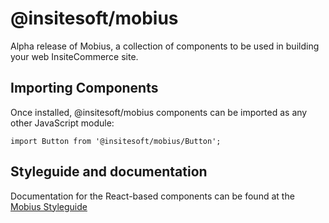 # @insitesoft/mobius

Alpha release of Mobius, a collection of components to be used in building your web InsiteCommerce site.

## Importing Components

Once installed, @insitesoft/mobius components can be imported as any other JavaScript module:
```
import Button from '@insitesoft/mobius/Button';
```

## Styleguide and documentation

Documentation for the React-based components can be found at the [Mobius Styleguide](https://insitesoftware.github.io/insite-commerce/)